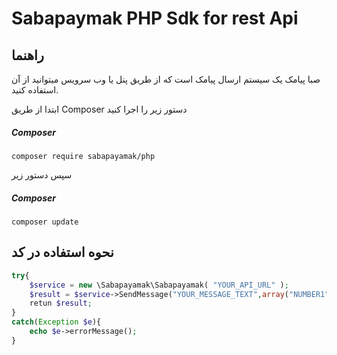 # Sabapaymak PHP Sdk for rest Api

## راهنما
صبا پیامک یک سیستم ارسال پیامک است که از طریق پنل یا وب سرویس میتوانید از آن استفاده کنید.

ابتدا از طریق Composer دستور زیر را اجرا کنید

##### Composer
```
composer require sabapayamak/php
```

سپس دستور زیر

##### Composer
```
composer update
```

## نحوه استفاده در کد


```php
try{
	$service = new \Sabapayamak\Sabapayamak( "YOUR_API_URL" );
	$result = $service->SendMessage("YOUR_MESSAGE_TEXT",array("NUMBER1","NUMBER2"),"YOUR_TOKEN"));
    retun $result;
}
catch(Exception $e){
	echo $e->errorMessage();
}
   
```
